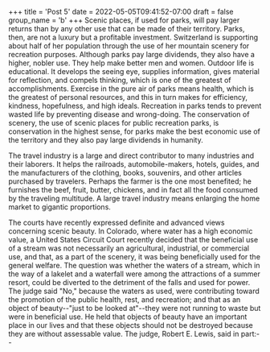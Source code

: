 +++
title = 'Post 5'
date = 2022-05-05T09:41:52-07:00
draft = false
group_name = 'b'
+++
Scenic places, if used for parks, will pay larger returns than by any other use that can be made of their territory. Parks, then, are not a luxury but a profitable investment. Switzerland is supporting about half of her population through the use of her mountain scenery for recreation purposes. Although parks pay large dividends, they also have a higher, nobler use. They help make better men and women. Outdoor life is educational. It develops the seeing eye, supplies information, gives material for reflection, and compels thinking, which is one of the greatest of accomplishments. Exercise in the pure air of parks means health, which is the greatest of personal resources, and this in turn makes for efficiency, kindness, hopefulness, and high ideals. Recreation in parks tends to prevent wasted life by preventing disease and wrong-doing. The conservation of scenery, the use of scenic places for public recreation parks, is conservation in the highest sense, for parks make the best economic use of the territory and they also pay large dividends in humanity.

The travel industry is a large and direct contributor to many industries and their laborers. It helps the railroads, automobile-makers, hotels, guides, and the manufacturers of the clothing, books, souvenirs, and other articles purchased by travelers. Perhaps the farmer is the one most benefited; he furnishes the beef, fruit, butter, chickens, and in fact all the food consumed by the traveling multitude. A large travel industry means enlarging the home market to gigantic proportions.

The courts have recently expressed definite and advanced views concerning scenic beauty. In Colorado, where water has a high economic value, a United States Circuit Court recently decided that the beneficial use of a stream was not necessarily an agricultural, industrial, or commercial use, and that, as a part of the scenery, it was being beneficially used for the general welfare. The question was whether the waters of a stream, which in the way of a lakelet and a waterfall were among the attractions of a summer resort, could be diverted to the detriment of the falls and used for power. The judge said "No," because the waters as used, were contributing toward the promotion of the public health, rest, and recreation; and that as an object of beauty--"just to be looked at"--they were not running to waste but were in beneficial use. He held that objects of beauty have an important place in our lives and that these objects should not be destroyed because they are without assessable value. The judge, Robert E. Lewis, said in part:--
